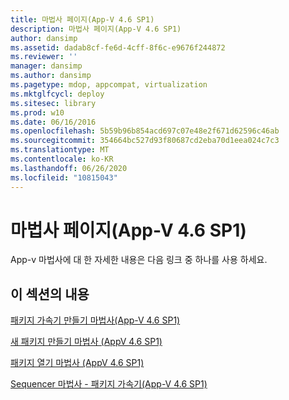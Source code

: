 ```yaml
---
title: 마법사 페이지(App-V 4.6 SP1)
description: 마법사 페이지(App-V 4.6 SP1)
author: dansimp
ms.assetid: dadab8cf-fe6d-4cff-8f6c-e9676f244872
ms.reviewer: ''
manager: dansimp
ms.author: dansimp
ms.pagetype: mdop, appcompat, virtualization
ms.mktglfcycl: deploy
ms.sitesec: library
ms.prod: w10
ms.date: 06/16/2016
ms.openlocfilehash: 5b59b96b854acd697c07e48e2f671d62596c46ab
ms.sourcegitcommit: 354664bc527d93f80687cd2eba70d1eea024c7c3
ms.translationtype: MT
ms.contentlocale: ko-KR
ms.lasthandoff: 06/26/2020
ms.locfileid: "10815043"
---
```

# 마법사 페이지(App-V 4.6 SP1)


App-v 마법사에 대 한 자세한 내용은 다음 링크 중 하나를 사용 하세요.

## 이 섹션의 내용


<a href="" id="create-package-accelerator-wizard--appv-4-6-sp1-"></a>[패키지 가속기 만들기 마법사(App-V 4.6 SP1)](create-package-accelerator-wizard--appv-46-sp1-.md)  

<a href="" id="create-new-package-wizard---appv-4-6-sp1-"></a>[새 패키지 만들기 마법사 (AppV 4.6 SP1)](create-new-package-wizard---appv-46-sp1-.md)  

<a href="" id="open-package-wizard---appv-4-6-sp1-"></a>[패키지 열기 마법사 (AppV 4.6 SP1)](open-package-wizard---appv-46-sp1-.md)  

<a href="" id="sequencer-wizard---package-accelerator--appv-4-6-sp1-"></a>[Sequencer 마법사 - 패키지 가속기(App-V 4.6 SP1)](sequencer-wizard---package-accelerator--appv-46-sp1-.md)  

 

 





